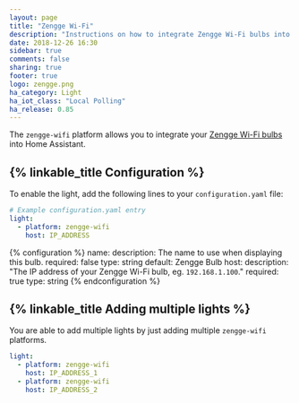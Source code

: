 ```yaml
---
layout: page
title: "Zengge Wi-Fi"
description: "Instructions on how to integrate Zengge Wi-Fi bulbs into Home Assistant."
date: 2018-12-26 16:30
sidebar: true
comments: false
sharing: true
footer: true
logo: zengge.png
ha_category: Light
ha_iot_class: "Local Polling"
ha_release: 0.85
---
```


The `zengge-wifi` platform allows you to integrate your [Zengge Wi-Fi bulbs](http://www.zengge.com/) into Home Assistant.

## {% linkable_title Configuration %}

To enable the light, add the following lines to your `configuration.yaml` file:

```yaml
# Example configuration.yaml entry
light:
  - platform: zengge-wifi
    host: IP_ADDRESS
```

{% configuration %}
name:
  description: The name to use when displaying this bulb.
  required: false
  type: string
  default: Zengge Bulb
host:
  description: "The IP address of your Zengge Wi-Fi bulb, eg. `192.168.1.100`."
  required: true
  type: string
{% endconfiguration %}

## {% linkable_title Adding multiple lights %}

You are able to add multiple lights by just adding multiple `zengge-wifi` platforms.

```yaml
light:
  - platform: zengge-wifi
    host: IP_ADDRESS_1
  - platform: zengge-wifi
    host: IP_ADDRESS_2
```